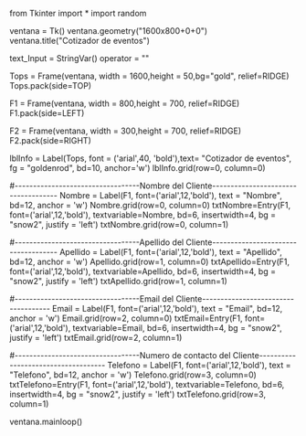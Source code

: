 from Tkinter import *
import random

ventana = Tk()
ventana.geometry("1600x800+0+0")
ventana.title("Cotizador de eventos")

text_Input = StringVar()
operator = ""

Tops = Frame(ventana, width = 1600,height = 50,bg="gold", relief=RIDGE)
Tops.pack(side=TOP)

F1 = Frame(ventana, width = 800,height = 700, relief=RIDGE)
F1.pack(side=LEFT)

F2 = Frame(ventana, width = 300,height = 700, relief=RIDGE)
F2.pack(side=RIGHT)


lblInfo = Label(Tops, font = ('arial',40, 'bold'),text= "Cotizador de eventos", fg = "goldenrod", bd=10, anchor='w')
lblInfo.grid(row=0, column=0)

#----------------------------------Nombre del Cliente------------------------------------
Nombre = Label(F1, font=('arial',12,'bold'), text = "Nombre", bd=12, anchor = 'w')
Nombre.grid(row=0, column=0)
txtNombre=Entry(F1, font=('arial',12,'bold'), textvariable=Nombre, bd=6, insertwidth=4,
                               bg = "snow2", justify = 'left')
txtNombre.grid(row=0, column=1)

#----------------------------------Apellido del Cliente------------------------------------
Apellido = Label(F1, font=('arial',12,'bold'), text = "Apellido", bd=12, anchor = 'w')
Apellido.grid(row=1, column=0)
txtApellido=Entry(F1, font=('arial',12,'bold'), textvariable=Apellido, bd=6, insertwidth=4,
                               bg = "snow2", justify = 'left')
txtApellido.grid(row=1, column=1)

#----------------------------------Email del Cliente------------------------------------
Email = Label(F1, font=('arial',12,'bold'), text = "Email", bd=12, anchor = 'w')
Email.grid(row=2, column=0)
txtEmail=Entry(F1, font=('arial',12,'bold'), textvariable=Email, bd=6, insertwidth=4,
                               bg = "snow2", justify = 'left')
txtEmail.grid(row=2, column=1)

#----------------------------------Numero de contacto del Cliente------------------------------------
Telefono = Label(F1, font=('arial',12,'bold'), text = "Telefono", bd=12, anchor = 'w')
Telefono.grid(row=3, column=0)
txtTelefono=Entry(F1, font=('arial',12,'bold'), textvariable=Telefono, bd=6, insertwidth=4,
                               bg = "snow2", justify = 'left')
txtTelefono.grid(row=3, column=1)







ventana.mainloop()
